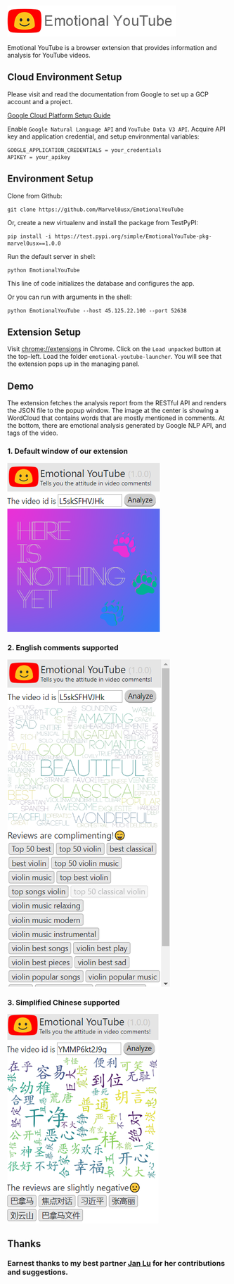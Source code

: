 ![logo](img/logo.png)

Emotional YouTube is a browser extension that provides information and analysis for YouTube videos.
## **Cloud Environment Setup**
Please visit and read the documentation from Google to set up a GCP account and a project.

[Google Cloud Platform Setup Guide](https://cloud.google.com/deployment-manager/docs/step-by-step-guide/installation-and-setup)

Enable `Google Natural Language API` and `YouTube Data V3 API`. Acquire API key and application credential, and setup environmental variables:
```{sh}
GOOGLE_APPLICATION_CREDENTIALS = your_credentials
APIKEY = your_apikey
```

## **Environment Setup**
Clone from Github:
```{sh}
git clone https://github.com/Marvel0usx/EmotionalYouTube
```
Or, create a new virtualenv and install the package from TestPyPI:
```{sh}
pip install -i https://test.pypi.org/simple/EmotionalYouTube-pkg-marvel0usx==1.0.0
```
Run the default server in shell:
```{sh}
python EmotionalYouTube
```
This line of code initializes the database and configures the app.

Or you can run with arguments in the shell:
```{sh}
python EmotionalYouTube --host 45.125.22.100 --port 52638
```

## **Extension Setup**

Visit [chrome://extensions](chrome://extensions) in Chrome. Click on the `Load unpacked` button at the top-left. Load the folder `emotional-youtube-launcher`.
You will see that the extension pops up in the managing panel.

## **Demo**

The extension fetches the analysis report from the RESTful API and renders the JSON file to the popup window. The image at the center is showing a WordCloud that contains words that are mostly mentioned in comments. At the bottom, there are emotional analysis generated by Google NLP API, and tags of the video.
### 1. Default window of our extension
![Demo of extension](img/demo1.png)
### 2. English comments supported
![Demo of extension](img/demo2.png)
### 3. Simplified Chinese supported
![Demo of extension](img/demo3.png)

## **Thanks**
### Earnest thanks to my best partner [Jan Lu](https://github.com/ZhanLu00) for her contributions and suggestions.
